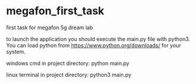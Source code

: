 # megafon_first_task
first task for megafon 5g dream lab

to launch the application you should execute the main.py file with python3. You can load python from https://www.python.org/downloads/ for your system.

windows cmd in project directory:
python main.py

linux terminal in project directory:
python3 main.py
